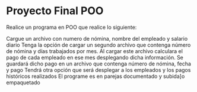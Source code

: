 # Proyecto Final POO
Realice un programa en POO que realice lo siguiente:

Cargue un archivo con numero de nómina, nombre del empleado y salario diario
Tenga la opción de cargar un segundo archivo que contenga número de nómina y días trabajados por mes. Al cargar este archivo calculara el pago de cada empleado en ese mes desplegando dicha información. Se guardará dicho pago en un archivo que contenga número de nómina, fecha y pago
Tendrá otra opción que será desplegar a los empleados y los pagos históricos realizados
El programe es en parejas documentado y subida]o  empaquetado
